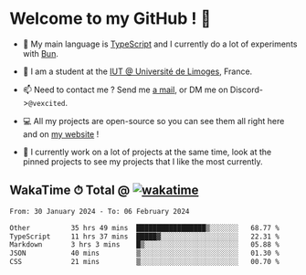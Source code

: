 # Welcome to my GitHub ! 🌃

- 🔭 My main language is [TypeScript](https://www.typescriptlang.org/) and I currently do a lot of experiments with [Bun](https://bun.sh).

- 🌱 I am a student at the [IUT @ Université de Limoges](https://iut.unilim.fr), France.

- 📫 Need to contact me ? Send me <a href="mailto:mikkel@milescode.dev">a mail</a>, or DM me on Discord->`@vexcited`.

- 💻 All my projects are open-source so you can see them all right here and on <a href="https://vexcited.vercel.app">my website</a> !

- 👀 I currently work on a lot of projects at the same time, look at the pinned projects to see my projects that I like the most currently.

## WakaTime ⏱ Total @ [![wakatime](https://wakatime.com/badge/user/0839e595-e07a-435c-8d59-ed95f2a3d6dd.svg)](https://wakatime.com/@0839e595-e07a-435c-8d59-ed95f2a3d6dd)

<!--START_SECTION:waka-->

```txt
From: 30 January 2024 - To: 06 February 2024

Other          35 hrs 49 mins  █████████████████▒░░░░░░░   68.77 %
TypeScript     11 hrs 37 mins  █████▓░░░░░░░░░░░░░░░░░░░   22.31 %
Markdown       3 hrs 3 mins    █▒░░░░░░░░░░░░░░░░░░░░░░░   05.88 %
JSON           40 mins         ▒░░░░░░░░░░░░░░░░░░░░░░░░   01.30 %
CSS            21 mins         ▒░░░░░░░░░░░░░░░░░░░░░░░░   00.70 %
```

<!--END_SECTION:waka-->
